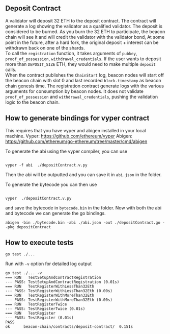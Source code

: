 ## Deposit Contract

A validator will deposit 32 ETH to the deposit
contract. The contract will generate a log showing the validator as a
qualified validator. 
The deposit is considered to be burned. As you burn the 32 ETH to participate,
the beacon chain will see it and will credit the validator with the validator bond,
At some point in the future, after a hard fork,
the original deposit + interest can be withdrawn back on one of the shards.  
To call the `registration` function, it takes arguments of `pubkey`, 
`proof_of_possession`, `withdrawal_credentials`.
If the user wants to deposit more than `DEPOSIT_SIZE` ETH, they would
need to make multiple `deposit` calls.  
When the contract publishes the `ChainStart` log, beacon nodes will
start off the beacon chain with slot 0 and last recorded `block.timestamp`
as beacon chain genesis time.
The registration contract generate logs with the various arguments
for consumption by beacon nodes. It does not validate `proof_of_possession`
and `withdrawal_credentials`, pushing the validation logic to the
beacon chain.

## How to generate bindings for vyper contract

This requires that you have vyper and abigen installed in your local machine.
Vyper: https://github.com/ethereum/vyper
Abigen: https://github.com/ethereum/go-ethereum/tree/master/cmd/abigen

To generate the abi using the vyper compiler, you can use

```

vyper -f abi  ./depositContract.v.py

```

Then the abi will be outputted and you can save it in `abi.json` in the folder. 

To generate the bytecode you can then use 

```

vyper  ./depositContract.v.py

```

and save the bytecode in `bytecode.bin` in the folder. Now with both the abi and bytecode
we can generate the go bindings. 

```
abigen -bin ./bytecode.bin -abi ./abi.json -out ./depositContract.go --pkg depositContract

```

## How to execute tests

```
go test ./...

```

Run with `-v` option for detailed log output

```
go test ./... -v
=== RUN   TestSetupAndContractRegistration
--- PASS: TestSetupAndContractRegistration (0.01s)
=== RUN   TestRegisterWithLessThan32Eth
--- PASS: TestRegisterWithLessThan32Eth (0.00s)
=== RUN   TestRegisterWithMoreThan32Eth
--- PASS: TestRegisterWithMoreThan32Eth (0.00s)
=== RUN   TestRegisterTwice
--- PASS: TestRegisterTwice (0.01s)
=== RUN   TestRegister
--- PASS: TestRegister (0.01s)
PASS
ok      beacon-chain/contracts/deposit-contract/  0.151s
```
